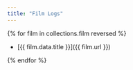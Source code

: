 ```yaml
---
title: "Film Logs"
---
```


{% for film in collections.film reversed %}

* [{{ film.data.title }}]({{ film.url }})

{% endfor %}
